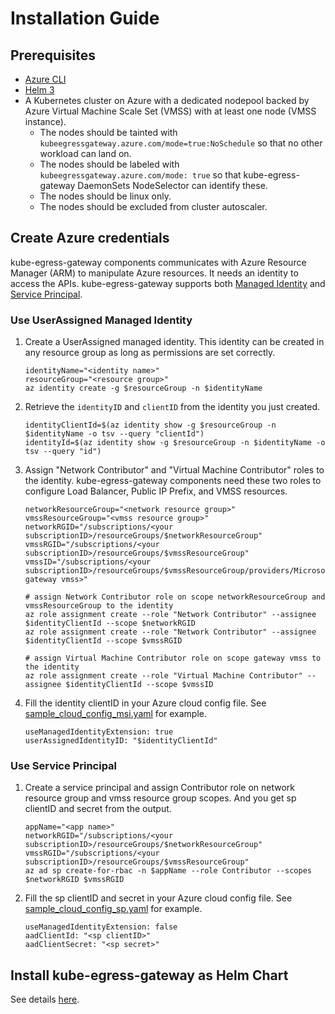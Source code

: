# Installation Guide

## Prerequisites
* [Azure CLI](https://learn.microsoft.com/en-us/cli/azure/install-azure-cli)
* [Helm 3](https://helm.sh/docs/intro/install/)
* A Kubernetes cluster on Azure with a dedicated nodepool backed by Azure Virtual Machine Scale Set (VMSS) with at least one node (VMSS instance).
    * The nodes should be tainted with `kubeegressgateway.azure.com/mode=true:NoSchedule` so that no other workload can land on.
    * The nodes should be labeled with `kubeegressgateway.azure.com/mode: true` so that kube-egress-gateway DaemonSets NodeSelector can identify these.
    * The nodes should be linux only.
    * The nodes should be excluded from cluster autoscaler.

## Create Azure credentials
kube-egress-gateway components communicates with Azure Resource Manager (ARM) to manipulate Azure resources. It needs an identity to access the APIs. kube-egress-gateway supports both [Managed Identity](https://learn.microsoft.com/en-us/azure/active-directory/managed-identities-azure-resources/overview) and [Service Principal](https://learn.microsoft.com/en-us/cli/azure/create-an-azure-service-principal-azure-cli).

### Use UserAssigned Managed Identity
1. Create a UserAssigned managed identity. This identity can be created in any resource group as long as permissions are set correctly.
    ```
    identityName="<identity name>"
    resourceGroup="<resource group>"
    az identity create -g $resourceGroup -n $identityName
    ```
2. Retrieve the `identityID` and `clientID` from the identity you just created.
    ```
    identityClientId=$(az identity show -g $resourceGroup -n $identityName -o tsv --query "clientId")
    identityId=$(az identity show -g $resourceGroup -n $identityName -o tsv --query "id")
    ```
3. Assign "Network Contributor" and "Virtual Machine Contributor" roles to the identity. kube-egress-gateway components need these two roles to configure Load Balancer, Public IP Prefix, and VMSS resources.
    ```
    networkResourceGroup="<network resource group>"
    vmssResourceGroup="<vmss resource group>"
    networkRGID="/subscriptions/<your subscriptionID>/resourceGroups/$networkResourceGroup"
    vmssRGID="/subscriptions/<your subscriptionID>/resourceGroups/$vmssResourceGroup"
    vmssID="/subscriptions/<your subscriptionID>/resourceGroups/$vmssResourceGroup/providers/Microsoft.Compute/virtualMachineScaleSets/<your gateway vmss>"
    
    # assign Network Contributor role on scope networkResourceGroup and vmssResourceGroup to the identity
    az role assignment create --role "Network Contributor" --assignee $identityClientId --scope $networkRGID
    az role assignment create --role "Network Contributor" --assignee $identityClientId --scope $vmssRGID
    
    # assign Virtual Machine Contributor role on scope gateway vmss to the identity
    az role assignment create --role "Virtual Machine Contributor" --assignee $identityClientId --scope $vmssID
    ```
4. Fill the identity clientID in your Azure cloud config file. See [sample_cloud_config_msi.yaml](samples/sample_azure_config_msi.yaml) for example.
    ```
    useManagedIdentityExtension: true
    userAssignedIdentityID: "$identityClientId"
    ```

### Use Service Principal
1. Create a service principal and assign Contributor role on network resource group and vmss resource group scopes. And you get sp clientID and secret from the output.
    ```
    appName="<app name>"
    networkRGID="/subscriptions/<your subscriptionID>/resourceGroups/$networkResourceGroup"
    vmssRGID="/subscriptions/<your subscriptionID>/resourceGroups/$vmssResourceGroup"
    az ad sp create-for-rbac -n $appName --role Contributor --scopes $networkRGID $vmssRGID
    ```
2. Fill the sp clientID and secret in your Azure cloud config file. See [sample_cloud_config_sp.yaml](samples/sample_azure_config_sp.yaml) for example.
    ```
    useManagedIdentityExtension: false
    aadClientId: "<sp clientID>"
    aadClientSecret: "<sp secret>"
    ```

## Install kube-egress-gateway as Helm Chart
See details [here](../helm/kube-egress-gateway/README.md). 